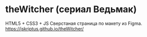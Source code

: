 # theWitcher (сериал Ведьмак)
HTML5 + CSS3 + JS
Сверстаная страница по макету из Figma.
https://jskriptus.github.io/theWitcher/
